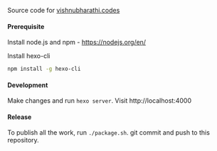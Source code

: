 Source code for [vishnubharathi.codes](https://vishnubharathi.codes)

#### Prerequisite
Install node.js and npm - https://nodejs.org/en/

Install hexo-cli

```bash
npm install -g hexo-cli
```

#### Development
Make changes and run `hexo server`. Visit http://localhost:4000

#### Release
To publish all the work, run `./package.sh`. git commit and push to this repository.
